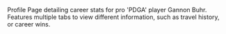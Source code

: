 Profile Page detailing career stats for pro 'PDGA' player Gannon Buhr. Features multiple tabs to view different information, such as travel history, or career wins.
